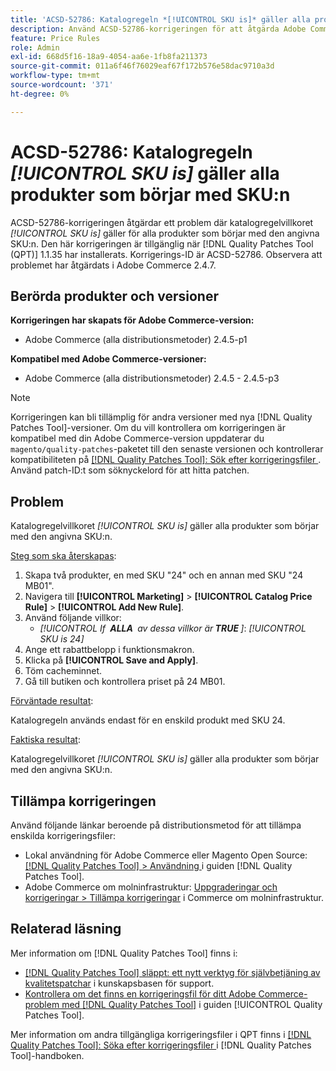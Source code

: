 ```yaml
---
title: 'ACSD-52786: Katalogregeln *[!UICONTROL SKU is]* gäller alla produkter som börjar med SKU:n'
description: Använd ACSD-52786-korrigeringen för att åtgärda Adobe Commerce-problemet där katalogregelvillkoret *[!UICONTROL SKU is]* gäller för alla produkter som börjar med den angivna SKU:n.
feature: Price Rules
role: Admin
exl-id: 668d5f16-18a9-4054-aa6e-1fb8fa211373
source-git-commit: 011a6f46f76029eaf67f172b576e58dac9710a3d
workflow-type: tm+mt
source-wordcount: '371'
ht-degree: 0%

---
```


# ACSD-52786: Katalogregeln *[!UICONTROL SKU is]* gäller alla produkter som börjar med SKU:n

ACSD-52786-korrigeringen åtgärdar ett problem där katalogregelvillkoret *[!UICONTROL SKU is]* gäller för alla produkter som börjar med den angivna SKU:n. Den här korrigeringen är tillgänglig när [!DNL Quality Patches Tool (QPT)] 1.1.35 har installerats. Korrigerings-ID är ACSD-52786. Observera att problemet har åtgärdats i Adobe Commerce 2.4.7.

## Berörda produkter och versioner

**Korrigeringen har skapats för Adobe Commerce-version:**

* Adobe Commerce (alla distributionsmetoder) 2.4.5-p1

**Kompatibel med Adobe Commerce-versioner:**

* Adobe Commerce (alla distributionsmetoder) 2.4.5 - 2.4.5-p3

>[!NOTE]
>
>Korrigeringen kan bli tillämplig för andra versioner med nya [!DNL Quality Patches Tool]-versioner. Om du vill kontrollera om korrigeringen är kompatibel med din Adobe Commerce-version uppdaterar du `magento/quality-patches`-paketet till den senaste versionen och kontrollerar kompatibiliteten på [[!DNL Quality Patches Tool]: Sök efter korrigeringsfiler ](https://experienceleague.adobe.com/tools/commerce-quality-patches/index.html?lang=sv-SE). Använd patch-ID:t som söknyckelord för att hitta patchen.

## Problem

Katalogregelvillkoret *[!UICONTROL SKU is]* gäller alla produkter som börjar med den angivna SKU:n.

<u>Steg som ska återskapas</u>:

1. Skapa två produkter, en med SKU &quot;24&quot; och en annan med SKU &quot;24 MB01&quot;.
1. Navigera till **[!UICONTROL Marketing]** > **[!UICONTROL Catalog Price Rule]** > **[!UICONTROL Add New Rule]**.
1. Använd följande villkor:
   * *[!UICONTROL If **&#x200B; ALLA &#x200B;** av dessa villkor är **&#x200B; TRUE &#x200B;**]*: *[!UICONTROL SKU is 24]*
1. Ange ett rabattbelopp i funktionsmakron.
1. Klicka på **[!UICONTROL Save and Apply]**.
1. Töm cacheminnet.
1. Gå till butiken och kontrollera priset på 24 MB01.

<u>Förväntade resultat</u>:

Katalogregeln används endast för en enskild produkt med SKU 24.

<u>Faktiska resultat</u>:

Katalogregelvillkoret *[!UICONTROL SKU is]* gäller alla produkter som börjar med den angivna SKU:n.

## Tillämpa korrigeringen

Använd följande länkar beroende på distributionsmetod för att tillämpa enskilda korrigeringsfiler:

* Lokal användning för Adobe Commerce eller Magento Open Source: [[!DNL Quality Patches Tool] > Användning ](/help/tools/quality-patches-tool/usage.md) i guiden [!DNL Quality Patches Tool].
* Adobe Commerce om molninfrastruktur: [Uppgraderingar och korrigeringar > Tillämpa korrigeringar](https://experienceleague.adobe.com/docs/commerce-cloud-service/user-guide/develop/upgrade/apply-patches.html?lang=sv-SE) i Commerce om molninfrastruktur.

## Relaterad läsning

Mer information om [!DNL Quality Patches Tool] finns i:

* [[!DNL Quality Patches Tool] släppt: ett nytt verktyg för självbetjäning av kvalitetspatchar](https://experienceleague.adobe.com/sv/docs/commerce-operations/tools/quality-patches-tool/quality-patches-tool-to-self-serve-quality-patches) i kunskapsbasen för support.
* [Kontrollera om det finns en korrigeringsfil för ditt Adobe Commerce-problem med  [!DNL Quality Patches Tool]](/help/tools/quality-patches-tool/patches-available-in-qpt/check-patch-for-magento-issue-with-magento-quality-patches.md) i guiden [!UICONTROL Quality Patches Tool].


Mer information om andra tillgängliga korrigeringsfiler i QPT finns i [[!DNL Quality Patches Tool]: Söka efter korrigeringsfiler ](https://experienceleague.adobe.com/tools/commerce-quality-patches/index.html?lang=sv-SE) i [!DNL Quality Patches Tool]-handboken.
